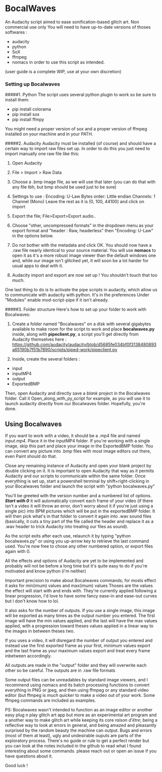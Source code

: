 # BocalWaves
An Audacity script aimed to ease sonification-based glitch art. Non commercial use only
You will need to have up-to-date versions of thoses softwares :
-  audacity
-  python
-  SoX
-  ffmpeg
-  nomacs
in order to use this script as intended.


(user guide is a complete WIP, use at your own discretion) 
### Setting up Bocalwaves 

#####1. Python
The script uses several python plugin to work so be sure to install them:
- pip install colorama
- pip install sox
- pip install ffmpy

You might need a proper version of sox and a proper version of ffmpeg installed on your machine and in your PATH.

#####2. Audacity
Audacity must be installed (of course) and should have a certain way to import raw files set up. In order to do this you just need to import manually one raw file like this:
1.  Open Audacity
2. File > Import > Raw Data
3. Choose a .bmp image file, as we will use that later (you can do that with any file tbh, but bmp should be used just to be sure)

4. Settings to use :
Encoding: U-Law 
Bytes order: Little endian 
Channels: 1 Channel (Mono) 
Leave the rest as it is (0, 100, 44100) and click on import

5. Export the file; File>Export>Export audio..
6. Choose "other, uncompressed formats" in the dropdown menu as your export format and "header : Raw, headerless" then "Encoding: U-Law" in the options below.
7. Do not bother with the metadata and click OK. You should now have a .raw file nearly identical to your source material. You will use **nomacs** to open it as it's a more robust image viewer than the default windows one and, while our image isn't glitched yet, it will soon be a lot harder for usual apps to deal with it.
8. Audacity import and export are now set up ! You shouldn't touch that too much.

One last thing to do is to activate the pipe scripts in audacity, which allow us to communicate with audacity with python. It's in the preferences Under "Modules" enable mod-script-pipe if it isn't already.

#####3. Folder structure
Here's how to set up your folder to work with Bocalwaves:
1. Create a folder named "Bocalwaves" on a disk with several gigabytes available to make room for the script to work and place **bocalwaves.py** inside, along with **pipeclient.py**, a script you'll get directly from Audacity themselves here : https://github.com/audacity/audacity/blob/d5685fe034bf0f3138480893a65190b7f51b7890/scripts/piped-work/pipeclient.py

2. Inside, create the several folders :
- input
- inputMP4
- output
- ExportedBMP

Then, open Audacity and directly save a *blank* project in the Bocalwaves folder. Call it Open_along_with_py_script for example, as you will use it to launch audacity directly from our Bocalwaves folder. Hopefully, you're done.


## Using Bocalwaves

If you want to work with a video, it should be a .mp4 file and named *input.mp4*. Place it in the inputMP4 folder.
If you're working with a single image, skip this part and place your image in the ExportedBMP folder. You can convert any picture into .bmp files with most image editors out there, even Paint should do that.

Close any remaining instance of Audacity and open your blank project by double clicking on it. It is important to open Audacity that way as it permits Audacity and our scripts to communicate within the same folder.
Once everything is set up, start a powershell terminal by shift+right-clicking in your Bocalwaves folder and launch the script with "python bocalwaves.py"

You'll be greeted with the version number and a numbered list of options. 
***Start with 0*** it will automatically convert each frame of your video (if there isn't a video it will throw an error, don't worry about it if you're just using a single pic) into BPM pictures which will be put in the exportedBMP folder. It will then pick what's in that folder to convert it again into .wav sound files (basically, it cuts a tiny part of the file called the header and replace it as a .wav header to trick Audacity into treating our files as sound).

As the script exits after each use, relaunch it by typing "python bocalwaves.py" or using you up-arrow key to retrieve the last command used. You're now free to chose any other numbered option, or export files again with 0.

All the effects and options of Audacity are yet to be implemented and probably will not be before a long time but it's quite easy to do if you're motivated and know python (i'm neither)

Important precision to make about Bocalwaves commands; for mosts effect it asks for  min(imum) values and max(imum) values Thoses are the values the effect will start with and ends with. They're currently applied following a linear progression, I'd love to have some fancy ease-in and ease-out curves but I don't know how to lol.

It also asks for the number of outputs. If you use a single image, this image will be exported as many times as the output number you entered. The first image will have the min values applied, and the last will have the max values applied, with a progression toward theses values applied in a linear way to the images in between theses two.

If you uses a video, it will disregard the number of output you entered and instead use the first exported frame as your first, minimum values export and the last frame as your maximum values export and treat every frame inbetween accordingly.

All outputs are made in the "output" folder and they will overwrite each other so be careful.  The outputs are in .raw file formats

Some output files can be unreadables by standard image viewers, and I recommend using nomacs and its batch processing functions to convert everything in PNG or jpeg, and then using ffmpeg or any standard video editor (but ffmpeg is *much quicker* to make a video out of your work. Some ffmpeg commands are included as examples.

PS: Bocalwaves wasn't intended to function as an image editor or another easy plug n play glitch art app but more as an experimental art program and a another way to make glitch art while keeping its core *raison d'être*; being a reflective way to look at errors in general, and being amazed and pleasantly surprised by the random beauty the machine can output. Bugs and errors (most of them at least), ugly and undesirable ouputs are parts of the exploratory process. There's no guide or rule to get a perfect render but you can look at the notes included in the github to read what I found interesting about some commands. please reach out or open an issue if you have questions about it.

Good luck !
